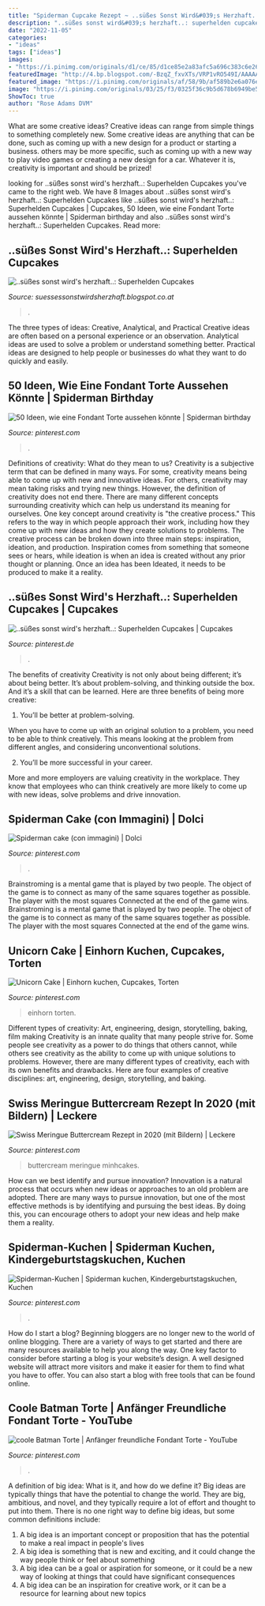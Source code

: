 ```yaml
---
title: "Spiderman Cupcake Rezept ~ ..süßes Sonst Wird&#039;s Herzhaft..: Superhelden Cupcakes"
description: "..süßes sonst wird&#039;s herzhaft..: superhelden cupcakes"
date: "2022-11-05"
categories:
- "ideas"
tags: ["ideas"]
images:
- "https://i.pinimg.com/originals/d1/ce/85/d1ce85e2a83afc5a696c383c6e26ac5e.jpg"
featuredImage: "http://4.bp.blogspot.com/-BzqZ_fxvXTs/VRP1vRO549I/AAAAAAAAGjc/zVENOnm4Pk0/s1600/heros%2B8383[1].jpg"
featured_image: "https://i.pinimg.com/originals/af/58/9b/af589b2e6a076e3dacf0033fcbb473c2.jpg"
image: "https://i.pinimg.com/originals/03/25/f3/0325f36c9b5d678b6949be50c9f0c36c.jpg"
ShowToc: true
author: "Rose Adams DVM"
---
```



What are some creative ideas?
Creative ideas can range from simple things to something completely new. Some creative ideas are anything that can be done, such as coming up with a new design for a product or starting a business. others may be more specific, such as coming up with a new way to play video games or creating a new design for a car. Whatever it is, creativity is important and should be prized!

	

		
looking for ..süßes sonst wird&#039;s herzhaft..: Superhelden Cupcakes you've came to the right web. We have 8 Images about ..süßes sonst wird&#039;s herzhaft..: Superhelden Cupcakes like ..süßes sonst wird&#039;s herzhaft..: Superhelden Cupcakes | Cupcakes, 50 Ideen, wie eine Fondant Torte aussehen könnte | Spiderman birthday and also ..süßes sonst wird&#039;s herzhaft..: Superhelden Cupcakes. Read more:
		
    
## ..süßes Sonst Wird&#039;s Herzhaft..: Superhelden Cupcakes

<img loading=lazy src="http://4.bp.blogspot.com/-BzqZ_fxvXTs/VRP1vRO549I/AAAAAAAAGjc/zVENOnm4Pk0/s1600/heros%2B8383[1].jpg" onerror="this.onerror=null;this.src='https://tse3.mm.bing.net/th?id=OIP.ION_Dd5tn2ybRnZwMXGJQQHaE8&amp;pid=15.1';" alt="..süßes sonst wird&#039;s herzhaft..: Superhelden Cupcakes">

_Source: suessessonstwirdsherzhaft.blogspot.co.at_

>. 

	

The three types of ideas: Creative, Analytical, and Practical
Creative ideas are often based on a personal experience or an observation. Analytical ideas are used to solve a problem or understand something better. Practical ideas are designed to help people or businesses do what they want to do quickly and easily.

    
## 50 Ideen, Wie Eine Fondant Torte Aussehen Könnte | Spiderman Birthday

<img loading=lazy src="https://i.pinimg.com/originals/af/58/9b/af589b2e6a076e3dacf0033fcbb473c2.jpg" onerror="this.onerror=null;this.src='https://tse2.mm.bing.net/th?id=OIP.BG4Qx0YHZKqlTCtRzG6QvwHaID&amp;pid=15.1';" alt="50 Ideen, wie eine Fondant Torte aussehen könnte | Spiderman birthday">

_Source: pinterest.com_

>. 

	

Definitions of creativity: What do they mean to us?
Creativity is a subjective term that can be defined in many ways. For some, creativity means being able to come up with new and innovative ideas. For others, creativity may mean taking risks and trying new things. However, the definition of creativity does not end there. There are many different concepts surrounding creativity which can help us understand its meaning for ourselves.
One key concept around creativity is "the creative process." This refers to the way in which people approach their work, including how they come up with new ideas and how they create solutions to problems. The creative process can be broken down into three main steps: inspiration, ideation, and production. Inspiration comes from something that someone sees or hears, while ideation is when an idea is created without any prior thought or planning. Once an idea has been Ideated, it needs to be produced to make it a reality.

    
## ..süßes Sonst Wird&#039;s Herzhaft..: Superhelden Cupcakes | Cupcakes

<img loading=lazy src="https://i.pinimg.com/originals/03/25/f3/0325f36c9b5d678b6949be50c9f0c36c.jpg" onerror="this.onerror=null;this.src='https://tse4.mm.bing.net/th?id=OIP.pNhyObyjqaItQ80WyCZhOQHaGH&amp;pid=15.1';" alt="..süßes sonst wird&#039;s herzhaft..: Superhelden Cupcakes | Cupcakes">

_Source: pinterest.de_

>. 

	

The benefits of creativity
Creativity is not only about being different; it’s about being better. It’s about problem-solving, and thinking outside the box. And it’s a skill that can be learned. Here are three benefits of being more creative:
1. You’ll be better at problem-solving.

When you have to come up with an original solution to a problem, you need to be able to think creatively. This means looking at the problem from different angles, and considering unconventional solutions.

2. You’ll be more successful in your career.

More and more employers are valuing creativity in the workplace. They know that employees who can think creatively are more likely to come up with new ideas, solve problems and drive innovation.

    
## Spiderman Cake (con Immagini) | Dolci

<img loading=lazy src="https://i.pinimg.com/originals/fb/14/4a/fb144a049981ad3871cf742755fafb8e.jpg" onerror="this.onerror=null;this.src='https://tse3.mm.bing.net/th?id=OIP.rQOIRk0KeVgCe6IogswyYAHaJ4&amp;pid=15.1';" alt="Spiderman cake (con immagini) | Dolci">

_Source: pinterest.com_

>. 

	

Brainstroming is a mental game that is played by two people. The object of the game is to connect as many of the same squares together as possible. The player with the most squares Connected at the end of the game wins. Brainstroming is a mental game that is played by two people. The object of the game is to connect as many of the same squares together as possible. The player with the most squares Connected at the end of the game wins.

    
## Unicorn Cake | Einhorn Kuchen, Cupcakes, Torten

<img loading=lazy src="https://i.pinimg.com/originals/34/9f/42/349f42e6f9dd569aed2e1f52830ed33c.jpg" onerror="this.onerror=null;this.src='https://tse4.mm.bing.net/th?id=OIP.MF1dm29BrxfQ5uMCIoz52AHaJQ&amp;pid=15.1';" alt="Unicorn Cake | Einhorn kuchen, Cupcakes, Torten">

_Source: pinterest.com_

>einhorn torten. 

	

Different types of creativity: Art, engineering, design, storytelling, baking, film making
Creativity is an innate quality that many people strive for. Some people see creativity as a power to do things that others cannot, while others see creativity as the ability to come up with unique solutions to problems. However, there are many different types of creativity, each with its own benefits and drawbacks. Here are four examples of creative disciplines: art, engineering, design, storytelling, and baking.

    
## Swiss Meringue Buttercream Rezept In 2020 (mit Bildern) | Leckere

<img loading=lazy src="https://i.pinimg.com/originals/7c/d7/76/7cd7761947a55e8541bfddf26600be30.png" onerror="this.onerror=null;this.src='https://tse4.mm.bing.net/th?id=OIP.NffnOdCrgWLC_tlAyy31QAHaKi&amp;pid=15.1';" alt="Swiss Meringue Buttercream Rezept in 2020 (mit Bildern) | Leckere">

_Source: pinterest.com_

>buttercream meringue minhcakes. 

	

How can we best identify and pursue innovation?
Innovation is a natural process that occurs when new ideas or approaches to an old problem are adopted. There are many ways to pursue innovation, but one of the most effective methods is by identifying and pursuing the best ideas. By doing this, you can encourage others to adopt your new ideas and help make them a reality.

    
## Spiderman-Kuchen | Spiderman Kuchen, Kindergeburtstagskuchen, Kuchen

<img loading=lazy src="https://i.pinimg.com/originals/9c/68/92/9c689206b5d7243e88615bf8f9b2a4f8.jpg" onerror="this.onerror=null;this.src='https://tse4.mm.bing.net/th?id=OIP.0snH1URHLJvrqqNhLK5WZwHaEm&amp;pid=15.1';" alt="Spiderman-Kuchen | Spiderman kuchen, Kindergeburtstagskuchen, Kuchen">

_Source: pinterest.com_

>. 

	

How do I start a blog?
Beginning bloggers are no longer new to the world of online blogging. There are a variety of ways to get started and there are many resources available to help you along the way. One key factor to consider before starting a blog is your website’s design. A well designed website will attract more visitors and make it easier for them to find what you have to offer. You can also start a blog with free tools that can be found online.

    
## Coole Batman Torte | Anfänger Freundliche Fondant Torte - YouTube

<img loading=lazy src="https://i.pinimg.com/originals/d1/ce/85/d1ce85e2a83afc5a696c383c6e26ac5e.jpg" onerror="this.onerror=null;this.src='https://tse4.mm.bing.net/th?id=OIP.Dp7PJkUNeFLbxys5p6Yx9AHaFj&amp;pid=15.1';" alt="coole Batman Torte | Anfänger freundliche Fondant Torte - YouTube">

_Source: pinterest.com_

>. 

	

A definition of big idea: What is it, and how do we define it?
Big ideas are typically things that have the potential to change the world. They are big, ambitious, and novel, and they typically require a lot of effort and thought to put into them. There is no one right way to define big ideas, but some common definitions include: 
1. A big idea is an important concept or proposition that has the potential to make a real impact in people's lives
2. A big idea is something that is new and exciting, and it could change the way people think or feel about something
3. A big idea can be a goal or aspiration for someone, or it could be a new way of looking at things that could have significant consequences
4. A big idea can be an inspiration for creative work, or it can be a resource for learning about new topics

